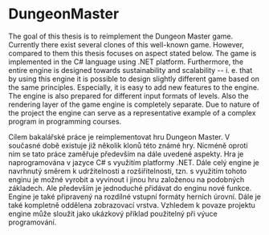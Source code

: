 ﻿# DungeonMaster 

The goal of this thesis is to reimplement the Dungeon Master game. Currently there exist several 
clones of this well-known game. However, compared to them this thesis focuses on  aspect stated below.
The game is implemented in the C\# language using .NET platform. Furthermore, the entire engine is designed
towards sustainability and scalability -- i. e. that by using this engine it is possible to design 
slightly different game based on the same principles. Especially, it is easy to add new features to the
engine. The engine is also prepared for different input formats of levels. Also the rendering layer
of the game engine is completely separate. Due to nature of the project the engine can serve as 
a representative example of a complex program in programming courses.


Cílem bakalářské práce je reimplementovat hru Dungeon Master. V současné době existuje již několik klonů této 
známé hry. Nicméně oproti nim se tato práce zaměřuje především na dále uvedené aspekty. Hra je naprogramována 
v jazyce C\# s využitím platformy .NET. Dále celý engine je navrhnutý směrem k udržitelnosti a rozšiřitelnosti, 
tzn. s využitím tohoto enginu je možné vyrobit a vyvinout i jinou hru založenou na podobných základech. Ale 
především je jednoduché přidávat do enginu nové funkce. Engine je také 
připravený na rozdílné vstupní formáty herních úrovní. Dále je také kompletně oddělena zobrazovací vrstva. Vzhledem 
k povaze projektu engine může sloužit jako ukázkový příklad použitelný při výuce programování. 


